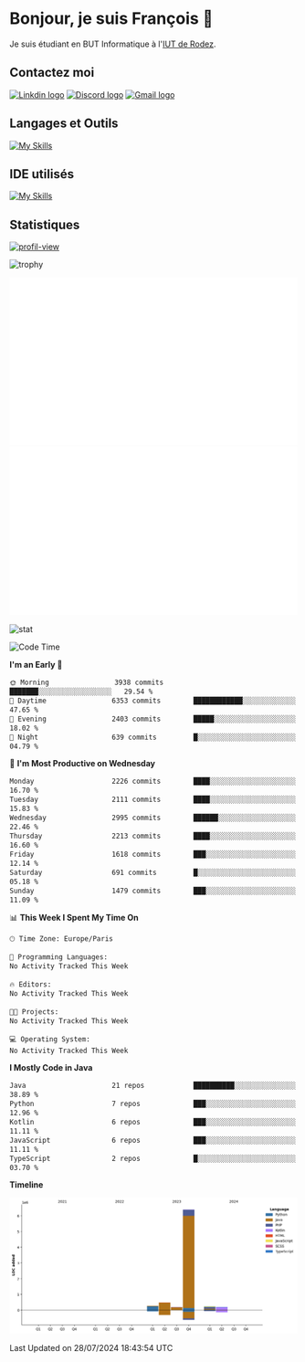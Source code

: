 # Bonjour, je suis François 👋

Je suis étudiant en BUT Informatique à l'[IUT de Rodez](https://iut-rodez.fr).

## Contactez moi

<p>
<a href="https://www.linkedin.com/in/fran%C3%A7ois-de-saint-palais-00985327a/" target="blank"><img src="https://img.shields.io/badge/LinkedIn-0077B5?style=for-the-badge&logo=linkedin&logoColor=white" alt="Linkdin logo"/></a>
<a href="https://discord.gg/francis389" target="blank"><img src="https://img.shields.io/badge/Discord-7289DA?style=for-the-badge&logo=discord&logoColor=white" alt="Discord logo" /></a>
<a href="mailto:francois-sp@gmx.fr" target="blank"><img src="https://img.shields.io/badge/Gmail-D14836?style=for-the-badge&logo=gmail&logoColor=white" alt="Gmail logo"/></a> 
</p>

## Langages et Outils

[![My Skills](https://skillicons.dev/icons?i=java,py,kotlin,spring,git,html,css,sass,svelte,vue,angular,react,bootstrap,ts,jquery,js,php,mysql,sqlite,grafana,linux,windows,figma,postman)](https://skillicons.dev)

## IDE utilisés

[![My Skills](https://skillicons.dev/icons?i=idea,phpstorm,pycharm,androidstudio,vscode,webstorm,eclipse)](https://skillicons.dev)

## Statistiques

[![profil-view](https://komarev.com/ghpvc/?username=francois389&label=Profile%20views&color=0e75b6&style=flat)](https://github.com/ryo-ma/github-profile-trophy)

![trophy](https://github-profile-trophy.vercel.app/?username=Francois389&theme=onedark&column=-1)

![top-lang](https://raw.githubusercontent.com/Francois389/github-stat/master/generated/languages.svg#gh-dark-mode-only)
![](https://raw.githubusercontent.com/Francois389/github-stat/master/generated/overview.svg#gh-dark-mode-only)

![stat](https://github-readme-stats.vercel.app/api?username=francois389&show_icons=true&locale=fr&theme=onedark)

<!--START_SECTION:waka-->
![Code Time](http://img.shields.io/badge/Code%20Time-298%20hrs%2037%20mins-blue)

**I'm an Early 🐤** 

```text
🌞 Morning                3938 commits        ███████░░░░░░░░░░░░░░░░░░   29.54 % 
🌆 Daytime                6353 commits        ████████████░░░░░░░░░░░░░   47.65 % 
🌃 Evening                2403 commits        █████░░░░░░░░░░░░░░░░░░░░   18.02 % 
🌙 Night                  639 commits         █░░░░░░░░░░░░░░░░░░░░░░░░   04.79 % 
```
📅 **I'm Most Productive on Wednesday** 

```text
Monday                   2226 commits        ████░░░░░░░░░░░░░░░░░░░░░   16.70 % 
Tuesday                  2111 commits        ████░░░░░░░░░░░░░░░░░░░░░   15.83 % 
Wednesday                2995 commits        ██████░░░░░░░░░░░░░░░░░░░   22.46 % 
Thursday                 2213 commits        ████░░░░░░░░░░░░░░░░░░░░░   16.60 % 
Friday                   1618 commits        ███░░░░░░░░░░░░░░░░░░░░░░   12.14 % 
Saturday                 691 commits         █░░░░░░░░░░░░░░░░░░░░░░░░   05.18 % 
Sunday                   1479 commits        ███░░░░░░░░░░░░░░░░░░░░░░   11.09 % 
```


📊 **This Week I Spent My Time On** 

```text
🕑︎ Time Zone: Europe/Paris

💬 Programming Languages: 
No Activity Tracked This Week

🔥 Editors: 
No Activity Tracked This Week

🐱‍💻 Projects: 
No Activity Tracked This Week

💻 Operating System: 
No Activity Tracked This Week
```

**I Mostly Code in Java** 

```text
Java                     21 repos            ██████████░░░░░░░░░░░░░░░   38.89 % 
Python                   7 repos             ███░░░░░░░░░░░░░░░░░░░░░░   12.96 % 
Kotlin                   6 repos             ███░░░░░░░░░░░░░░░░░░░░░░   11.11 % 
JavaScript               6 repos             ███░░░░░░░░░░░░░░░░░░░░░░   11.11 % 
TypeScript               2 repos             █░░░░░░░░░░░░░░░░░░░░░░░░   03.70 % 
```



**Timeline**

![Lines of Code chart](https://raw.githubusercontent.com/Francois389/Francois389/main/assets/bar_graph.png)


 Last Updated on 28/07/2024 18:43:54 UTC
<!--END_SECTION:waka-->
